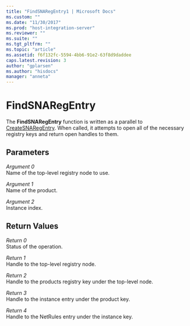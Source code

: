 ```yaml
---
title: "FindSNARegEntry1 | Microsoft Docs"
ms.custom: ""
ms.date: "11/30/2017"
ms.prod: "host-integration-server"
ms.reviewer: ""
ms.suite: ""
ms.tgt_pltfrm: ""
ms.topic: "article"
ms.assetid: f6f132fc-5594-4bb6-91e2-63f8d9daddee
caps.latest.revision: 3
author: "gplarsen"
ms.author: "hisdocs"
manager: "anneta"
---
```

# FindSNARegEntry
The **FindSNARegEntry** function is written as a parallel to [CreateSNARegEntry](../core/createsnaregentry2.md). When called, it attempts to open all of the necessary registry keys and return open handles to them.  
  
## Parameters  
 *Argument 0*  
 Name of the top-level registry node to use.  
  
 *Argument 1*  
 Name of the product.  
  
 *Argument 2*  
 Instance index.  
  
## Return Values  
 *Return 0*  
 Status of the operation.  
  
 *Return 1*  
 Handle to the top-level registry node.  
  
 *Return 2*  
 Handle to the products registry key under the top-level node.  
  
 *Return 3*  
 Handle to the instance entry under the product key.  
  
 *Return 4*  
 Handle to the NetRules entry under the instance key.